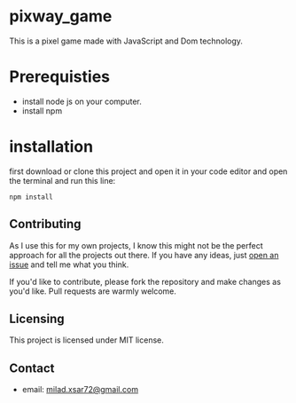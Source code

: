 # pixway_game
This is a pixel game made with JavaScript and Dom technology.

# Prerequisties
* install node js on your computer.
* install npm

# installation
 first download or clone this project and open it in your code editor and open the terminal and run this line:
 ```shell
npm install
```
## Contributing
As I use this for my own projects, I know this might not be the perfect approach
for all the projects out there. If you have any ideas, just
[open an issue](https://github.com/Miladxsar23/pixway_game/issues/new) and tell me what you think.
 
If you'd like to contribute, please fork the repository and make changes as
you'd like. Pull requests are warmly welcome.
 
## Licensing
This project is licensed under MIT license.

## Contact
* email: milad.xsar72@gmail.com
